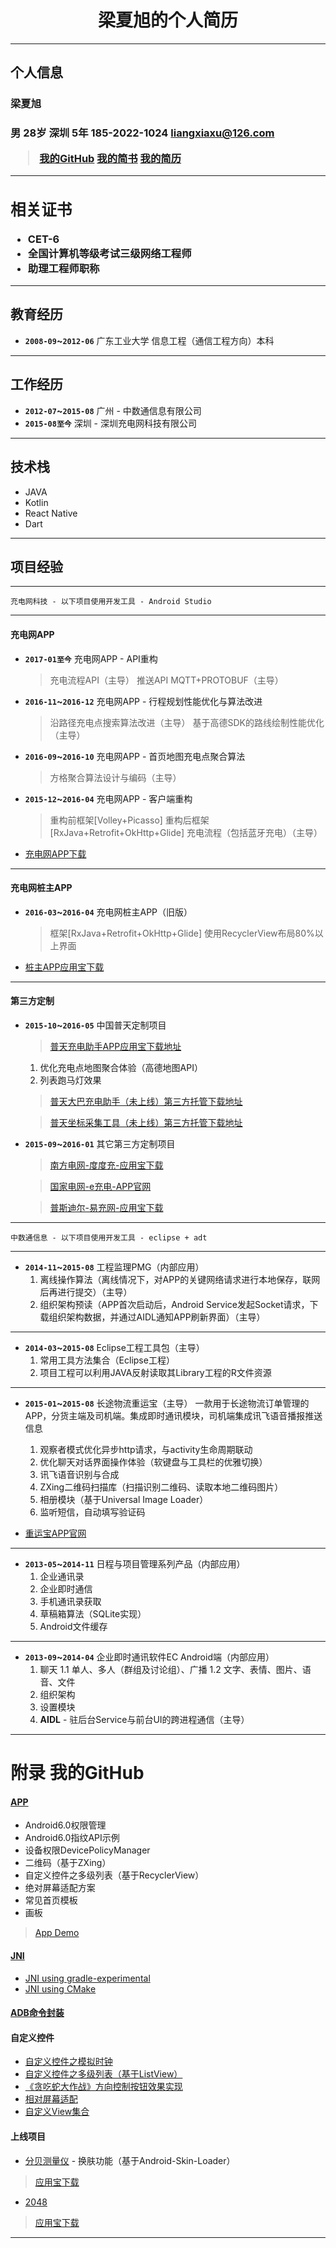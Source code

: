 # <center>梁夏旭的个人简历</center>

------

## 个人信息


**<h3>梁夏旭**
**<h4>男 28岁**
**深圳 5年**
**185-2022-1024**
**liangxiaxu@126.com**





> [我的GitHub](https://github.com/hayukleung)
> [我的简书](http://www.jianshu.com/users/2471a8f0e7a5/latest_articles)
> [我的简历](http://hayukleung.github.io/)

***
## 相关证书
- CET-6
- 全国计算机等级考试三级网络工程师
- 助理工程师职称

***
## 教育经历
- **`2008-09`~`2012-06`** 广东工业大学 信息工程（通信工程方向）本科

***
## 工作经历
- **`2012-07`~`2015-08`** 广州 - 中数通信息有限公司
- **`2015-08至今`** 深圳 - 深圳充电网科技有限公司

***
## 技术栈
- JAVA
- Kotlin
- React Native
- Dart

***
## 项目经验

------

`充电网科技 - 以下项目使用开发工具 - Android Studio`

------

#### 充电网APP

- **`2017-01至今`** 充电网APP - API重构
    > 充电流程API（主导）
    > 推送API MQTT+PROTOBUF（主导）

- **`2016-11`~`2016-12`** 充电网APP - 行程规划性能优化与算法改进
    > 沿路径充电点搜索算法改进（主导）
    > 基于高德SDK的路线绘制性能优化（主导）

- **`2016-09`~`2016-10`** 充电网APP - 首页地图充电点聚合算法
    > 方格聚合算法设计与编码（主导）

- **`2015-12`~`2016-04`** 充电网APP - 客户端重构
    > 重构前框架[Volley+Picasso] 重构后框架[RxJava+Retrofit+OkHttp+Glide]
    > 充电流程（包括蓝牙充电）（主导）

- [充电网APP下载](http://www.chargerlink.com/app.html)

------

#### 充电网桩主APP

- **`2016-03`~`2016-04`** 充电网桩主APP（旧版）
    > 框架[RxJava+Retrofit+OkHttp+Glide]
    > 使用RecyclerView布局80%以上界面

- [桩主APP应用宝下载](http://android.myapp.com/myapp/detail.htm?apkName=com.chargercloud.zhuangzhu)

------

#### 第三方定制

- **`2015-10`~`2016-05`** 中国普天定制项目

    > [普天充电助手APP应用宝下载地址](http://android.myapp.com/myapp/detail.htm?apkName=com.potevio.charger)
    1. 优化充电点地图聚合体验（高德地图API）
	2. 列表跑马灯效果
	
	> [普天大巴充电助手（未上线）第三方托管下载地址](http://fir.im/PotevioBusAndroid)
	
	> [普天坐标采集工具（未上线）第三方托管下载地址](http://fir.im/poteviocollector)

- **`2015-09`~`2016-01`** 其它第三方定制项目
    > [南方电网-度度充-应用宝下载](http://android.myapp.com/myapp/detail.htm?apkName=com.duduchong)
    
    > [国家电网-e充电-APP官网](http://www.echargenet.com/portal/csService/html/download.html)
    
    > [普斯迪尔-易充网-应用宝下载](http://android.myapp.com/myapp/detail.htm?apkName=com.bustil.yichongwang)

------

`中数通信息 - 以下项目使用开发工具 - eclipse + adt`

------

- **`2014-11`~`2015-08`** 工程监理PMG（内部应用）
	1. 离线操作算法（离线情况下，对APP的关键网络请求进行本地保存，联网后再进行提交）（主导）
	2. 组织架构预读（APP首次启动后，Android Service发起Socket请求，下载组织架构数据，并通过AIDL通知APP刷新界面）（主导）

------

- **`2014-03`~`2015-08`** Eclipse工程工具包（主导）
	1. 常用工具方法集合（Eclipse工程）
	2. 项目工程可以利用JAVA反射读取其Library工程的R文件资源

------

- **`2015-01`~`2015-08`** 长途物流重运宝（主导）
	一款用于长途物流订单管理的APP，分货主端及司机端。集成即时通讯模块，司机端集成讯飞语音播报推送信息
	1. 观察者模式优化异步http请求，与activity生命周期联动
	2. 优化聊天对话界面操作体验（软键盘与工具栏的优雅切换）
	3. 讯飞语音识别与合成
	4. ZXing二维码扫描库（扫描识别二维码、读取本地二维码图片）
	5. 相册模块（基于Universal Image Loader）
	6. 监听短信，自动填写验证码

- [重运宝APP官网](http://jybao56.cn/)

------

- **`2013-05`~`2014-11`** 日程与项目管理系列产品（内部应用）
	1. 企业通讯录
	2. 企业即时通信
	3. 手机通讯录获取
	4. 草稿箱算法（SQLite实现）
	5. Android文件缓存
	
------

- **`2013-09`~`2014-04`** 企业即时通讯软件EC Android端（内部应用）
	1. 聊天
		1.1 单人、多人（群组及讨论组）、广播
		1.2 文字、表情、图片、语音、文件
	2. 组织架构
	3. 设置模块
	4. **AIDL** - 驻后台Service与前台UI的跨进程通信（主导）

***

# 附录 我的GitHub
#### [APP](https://github.com/hayukleung/app)
- Android6.0权限管理
- Android6.0指纹API示例
- 设备权限DevicePolicyManager
- 二维码（基于ZXing）
- 自定义控件之多级列表（基于RecyclerView）
- 绝对屏幕适配方案
- 常见首页模板
- 画板

> [App Demo](http://fir.im/xdroid)

#### [JNI]()
- [JNI using gradle-experimental](https://github.com/hayukleung/appjni)
- [JNI using CMake](https://github.com/hayukleung/JNI)

#### [ADB命令封装](https://github.com/hayukleung/adb-wrapper)

#### 自定义控件
- [自定义控件之模拟时钟](https://github.com/hayukleung/AnalogClock)
- [自定义控件之多级列表（基于ListView）](https://github.com/hayukleung/collapsible)
- [《贪吃蛇大作战》方向控制按钮效果实现](https://github.com/hayukleung/HandleView)
- [相对屏幕适配](https://github.com/hayukleung/AndroidScreenMatchingUtil)
- [自定义View集合](https://github.com/hayukleung/View)

#### 上线项目
- [分贝测量仪](https://github.com/hayukleung/BeQuiet) - 换肤功能（基于Android-Skin-Loader）
> [应用宝下载](http://a.app.qq.com/o/simple.jsp?pkgname=com.hayukleung.bequiet)

- [2048](https://github.com/hayukleung/2048)
> [应用宝下载](http://a.app.qq.com/o/simple.jsp?pkgname=com.hayukleung.puzzle2048)

***